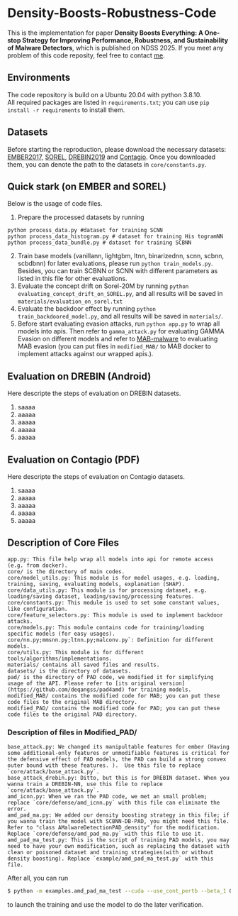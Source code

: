 # Density-Boosts-Robustness-Code
This is the implementation for paper **Density Boosts Everything: A One-stop Strategy for Improving Performance, Robustness, and Sustainability of Malware Detectors**, which is published on NDSS 2025. If you meet any problem of this code reposity, feel free to contact [me](jianwentian1994@foxmail.com). 

## Environments
The code repository is build on a Ubuntu 20.04 with python 3.8.10.  
All required packages are listed in `requirements.txt`; you can use `pip install -r requirements` to install them.

## Datasets
Before starting the reproduction, please download the necessary datasets: [EMBER2017](https://github.com/elastic/ember/tree/d97a0b523de02f3fe5ea6089d080abacab6ee931), [SOREL](https://github.com/sophos/SOREL-20M), [DREBIN2019](https://github.com/s2labres/transcendent-release) and [Contagio](https://contagiodump.blogspot.com/2013/03/16800-clean-and-11960-malicious-files.html). Once you downloaded them, you can denote the path to the datasets in `core/constants.py`.

## Quick stark (on EMBER and SOREL)
Below is the usage of code files.
1. Prepare the processed datasets by running
```
python process_data.py #dataset for training SCNN
python process_data_histogram.py # dataset for training His togramNN
python process_data_bundle.py # dataset for training SCBNN
```
2. Train base models (vanillann, lightgbm, ltnn, binarizednn, scnn, scbnn, scbdbnn) for later evaluations, please run `python train_models.py`. Besides, you can train SCBNN or SCNN with different parameters as listed in this file for other evaluations.
4. Evaluate the concept drift on Sorel-20M by running `python evaluating_concept_drift_on_SOREL.py`, and all results will be saved in `materials/evaluation_on_sorel.txt`
5. Evaluate the backdoor effect by running `python train_backdoored_model.py`, and all results will be saved in `materials/`.
6. Before start evaluating evasion attacks, run `python app.py` to wrap all models into apis. Then refer to `gamma_attack.py` for evaluating GAMMA Evasion on different models and refer to [MAB-malware](https://github.com/weisong-ucr/MAB-malware) to evaluating MAB evasion (you can put files in `modified_MAB/`  to MAB docker to implement attacks against our wrapped apis.).

## Evaluation on DREBIN (Android)
Here descripte the steps of evaluation on DREBIN datasets. 
1. saaaa
2. aaaaa
3. aaaaa
4. aaaaa
5. aaaaa

## Evaluation on Contagio (PDF)
Here descripte the steps of evaluation on Contagio datasets. 
1. saaaa
2. aaaaa
3. aaaaa
4. aaaaa
5. aaaaa



## Description of Core Files
```
app.py: This file help wrap all models into api for remote access (e.g. from docker).
core/ is the directory of main codes.  
core/model_utils.py: This module is for model usages, e.g. loading, training, saving, evaluating models, explanation (SHAP).  
core/data_utils.py: This module is for processing dataset, e.g. loading/saving dataset, loading/saving/processing features.   
core/constants.py: This module is used to set some constant values, like configuration.  
core/feature_selectors.py: This module is used to implement backdoor attacks.  
core/models.py: This module contains code for training/loading specific models (for easy usages).  
core/nn.py;mmsnn.py;ltnn.py;malconv.py`: Definition for different models.  
core/utils.py: This module is for different tools/algorithms/implementations. 
materials/ contains all saved files and results.  
datasets/ is the directory of datasets. 
pad/ is the directory of PAD code, we modified it for simplifying usage of the API. Please refer to [its original version](https://github.com/deqangss/pad4amd) for training models. 
modified_MAB/ contains the modified code for MAB; you can put these code files to the original MAB directory.  
modified_PAD/ contains the modified code for PAD; you can put these code files to the original PAD directory.  
```

### Description of files in Modified_PAD/
```
base_attack.py: We changed its manipultable features for ember (Having some additional-only features or unmodifiable features is critical for the defensive effect of PAD models, the PAD can build a strong convex outer bound with these features. ).  Use this file to replace `core/attack/base_attack.py`.  
base_attack_drebin.py: Ditto, but this is for DREBIN dataset. When you wanna train a DREBIN-NN, use this file to replace `core/attack/base_attack.py`.   
amd_icnn.py: When we ran the PAD code, we met an small problem; replace `core/defense/amd_icnn.py` with this file can eliminate the error.  
amd_pad_ma.py: We added our density boosting strategy in this file; if you wanna train the model with SCBNN-DB-PAD, you might need this file. Refer to "class AMalwareDetectionPAD_density" for the modification. Replace `core/defense/amd_pad_ma.py` with this file to use it.  
amd_pad_ma_test.py: This is the script of training PAD models, you may need to have your own modification, such as replacing the dataset with clean or poisoned dataset and training strategies(with or without density boosting). Replace `example/amd_pad_ma_test.py` with this file. 
```
After all, you can run 
```sh
$ python -m examples.amd_pad_ma_test --cuda --use_cont_pertb --beta_1 0.1 --beta_2 1.0 --lambda_lb 1.0 --lambda_ub 1.0 --seed 0 --batch_size 128 --proc_number 10 --epochs 50 --max_vocab_size 10000 --dense_hidden_units "1024,512,256" --weight_decay 0.0 --lr 0.001 --dropout 0.6  --ma "stepwise_max" --steps_l1 50 --steps_linf 50 --step_length_linf 0.02 --steps_l2 50 --step_length_l2 0.5 --is_score_round
```
to launch the training and use the model to do the later verification. 





      
